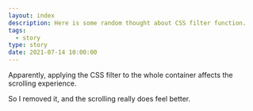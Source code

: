 ```yaml
---
layout: index
description: Here is some random thought about CSS filter function.
tags:
  - story
type: story
date: 2021-07-14 10:00:00
---
```


Apparently, applying the CSS filter to the whole container affects the scrolling experience.

So I removed it, and the scrolling really does feel better.
